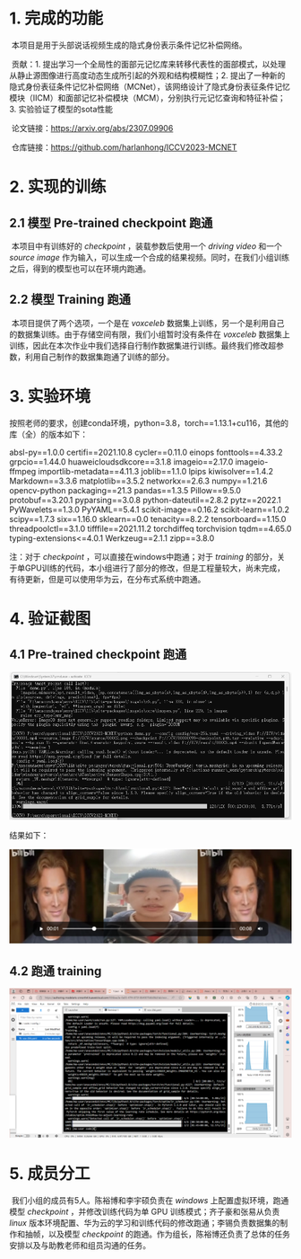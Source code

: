 # 1. 完成的功能

​       本项目是用于头部说话视频生成的隐式身份表示条件记忆补偿网络。

​       贡献：1. 提出学习一个全局性的面部元记忆库来转移代表性的面部模式，以处理从静止源图像进行高度动态生成所引起的外观和结构模糊性；2. 提出了一种新的隐式身份表征条件记忆补偿网络（MCNet），该网络设计了隐式身份表征条件记忆模块（IICM）和面部记忆补偿模块（MCM），分别执行元记忆查询和特征补偿；3. 实验验证了模型的sota性能

​        论文链接：https://arxiv.org/abs/2307.09906

​        仓库链接：https://github.com/harlanhong/ICCV2023-MCNET



# 2. 实现的训练

##  2.1 模型 Pre-trained checkpoint 跑通

​      本项目中有训练好的 *checkpoint* ，装载参数后使用一个 *driving video* 和一个 *source image* 作为输入，可以生成一个合成的结果视频。同时，在我们小组训练之后，得到的模型也可以在环境内跑通。

##  2.2 模型 Training 跑通

​       本项目提供了两个选项，一个是在 *voxceleb* 数据集上训练，另一个是利用自己的数据集训练。由于存储空间有限，我们小组暂时没有条件在 *voxceleb* 数据集上训练，因此在本次作业中我们选择自行制作数据集进行训练。最终我们修改超参数，利用自己制作的数据集跑通了训练的部分。

# 3. 实验环境

​       按照老师的要求，创建conda环境，python=3.8，torch==1.13.1+cu116，其他的库（全）的版本如下：

absl-py==1.0.0
certifi==2021.10.8
cycler==0.11.0
einops
fonttools==4.33.2
grpcio==1.44.0
huaweicloudsdkcore==3.1.8
imageio==2.17.0
imageio-ffmpeg
importlib-metadata==4.11.3
joblib==1.1.0
lpips
kiwisolver==1.4.2
Markdown==3.3.6
matplotlib==3.5.2
networkx==2.6.3
numpy==1.21.6
opencv-python
packaging==21.3
pandas==1.3.5
Pillow==9.5.0
protobuf==3.20.1
pyparsing==3.0.8
python-dateutil==2.8.2
pytz==2022.1
PyWavelets==1.3.0
PyYAML==5.4.1
scikit-image==0.16.2
scikit-learn==1.0.2
scipy==1.7.3
six==1.16.0
sklearn==0.0
tenacity==8.2.2
tensorboard==1.15.0
threadpoolctl==3.1.0
tifffile==2021.11.2
torchdiffeq
torchvision
tqdm==4.65.0
typing-extensions<=4.0.1
Werkzeug==2.1.1
zipp==3.8.0

注：对于 *checkpoint* ，可以直接在windows中跑通；对于 *training* 的部分，关于单GPU训练的代码，本小组进行了部分的修改，但是工程量较大，尚未完成，有待更新，但是可以使用华为云，在分布式系统中跑通。



# 4. 验证截图

##  4.1 Pre-trained checkpoint 跑通

<p align="center">
  <img src="2cfdd1100b76875a77f521911687506.png">
</p>

结果如下：

<p align="center">
  <img src="85a48bea6632d8d676a3e086902fb72.png">
</p>



##  4.2 跑通 training

<p align="center">
  <img src="092519e3b32088270b9fcdae7df7abd.png">
</p>



# 5. 成员分工

​      我们小组的成员有5人。陈裕博和李宇硕负责在 *windows* 上配置虚拟环境，跑通模型 *checkpoint* ，并修改训练代码为单 GPU 训练模式；齐子豪和张易从负责 *linux* 版本环境配置、华为云的学习和训练代码的修改跑通；李锡负责数据集的制作和抽帧，以及模型 *checkpoint* 的跑通。作为组长，陈裕博还负责了总体的任务安排以及与助教老师和组员沟通的任务。

 
